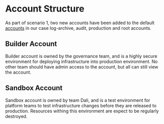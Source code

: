 # Account Structure

As part of scenario 1, two new accounts have been added to the default [accounts](https://docs.aws.amazon.com/controltower/latest/userguide/how-control-tower-works.html) in our case log-archive, audit, production and root accounts.

## Builder Account

Builder account is owned by the governance team, and is a highly secure environment for deploying infrastructure into production environment. No other team should have admin access to the account, but all can still view the account.

## Sandbox Account

Sandbox account is owned by team Dali, and is a test environment for platform teams to test infrastructure changes before they are released to production. Resources withing this environment are expect to be regularly destroyed.